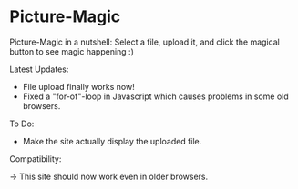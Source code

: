 # Picture-Magic

Picture-Magic in a nutshell:
Select a file, upload it, and click the magical button to see magic happening :)

Latest Updates:
 - File upload finally works now!
 - Fixed a "for-of"-loop in Javascript which causes problems in some old browsers.


To Do:
 - Make the site actually display the uploaded file.

Compatibility:
  
 -> This site should now work even in older browsers.
